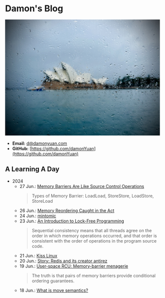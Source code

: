 # Damon's Blog

![@ Opera House in the Rain 240208](.gitbook/assets/opera-house.jpg "@ Opera House in the Rain 240208")

- **Email:** [d@damonyuan.com](mailto:d@damonyuan.com)
- **GitHub:** [https://github.com/damonYuan](https://github.com/damonYuan)

## A Learning A Day

- 2024
  - 27 Jun.: [Memory Barriers Are Like Source Control Operations](https://preshing.com/20120710/memory-barriers-are-like-source-control-operations/)
    > Types of Memory Barrier: LoadLoad, StoreStore, LoadStore, StoreLoad
  - 26 Jun.: [Memory Reordering Caught in the Act](https://preshing.com/20120515/memory-reordering-caught-in-the-act/)
  - 24 Jun.: [mintomic](http://mintomic.github.io/lock-free/memory-fences/)
  - 23 Jun.: [An Introduction to Lock-Free Programming](https://preshing.com/20120612/an-introduction-to-lock-free-programming/)
    > Sequential consistency means that all threads agree on the order in which memory operations occurred, and that order is consistent with the order of operations in the program source code. 
  - 21 Jun.: [Kiss Linux](https://kisslinux.github.io/)
  - 20 Jun.: [Story: Redis and its creator antirez](https://blog.brachiosoft.com/en/posts/redis/)
  - 19 Jun.: [User-space RCU: Memory-barrier menagerie](https://lwn.net/Articles/573436/#Quick%20Quiz%202)
    > The truth is that pairs of memory barriers provide conditional ordering guarantees.
  - 18 Jun.: [What is move semantics?](https://stackoverflow.com/questions/3106110/what-is-move-semantics)
